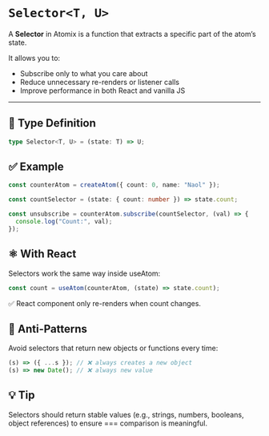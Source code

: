 # `Selector<T, U>`

A **Selector** in Atomix is a function that extracts a specific part of the atom’s state.

It allows you to:

- Subscribe only to what you care about
- Reduce unnecessary re-renders or listener calls
- Improve performance in both React and vanilla JS

---

## 🧱 Type Definition

```ts
type Selector<T, U> = (state: T) => U;
```

## ✅ Example

```ts
const counterAtom = createAtom({ count: 0, name: "Naol" });

const countSelector = (state: { count: number }) => state.count;

const unsubscribe = counterAtom.subscribe(countSelector, (val) => {
  console.log("Count:", val);
});
```

## ⚛️ With React

Selectors work the same way inside useAtom:

```ts
const count = useAtom(counterAtom, (state) => state.count);
```

✅ React component only re-renders when count changes.

## 🚫 Anti-Patterns

Avoid selectors that return new objects or functions every time:

```ts
(s) => ({ ...s }); // ❌ always creates a new object
(s) => new Date(); // ❌ always new value
```

## 💡 Tip

Selectors should return stable values (e.g., strings, numbers, booleans, object references) to ensure === comparison is meaningful.
